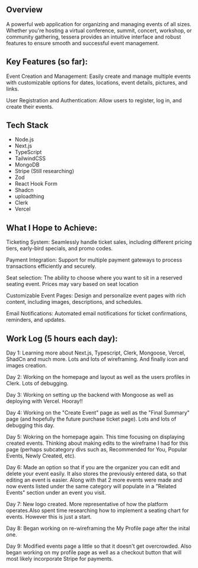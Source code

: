 ## Overview 
A powerful web application for organizing and managing events of all sizes. Whether you're hosting a virtual conference, summit, concert, workshop, or community gathering, tessera provides an intuitive interface and robust features to ensure smooth and successful event management.

## Key Features (so far):
Event Creation and Management: Easily create and manage multiple events with customizable options for dates, locations, event details, pictures, and links.

User Registration and Authentication: Allow users to register, log in, and create their events.

## Tech Stack
- Node.js
- Next.js
- TypeScript
- TailwindCSS
- MongoDB
- Stripe (Still researching)
- Zod
- React Hook Form
- Shadcn
- uploadthing
- Clerk
- Vercel

## What I Hope to Achieve:
Ticketing System: Seamlessly handle ticket sales, including different pricing tiers, early-bird specials, and promo codes.

Payment Integration: Support for multiple payment gateways to process transactions efficiently and securely.

Seat selection: The ability to choose where you want to sit in a reserved seating event. Prices may vary based on seat location

Customizable Event Pages: Design and personalize event pages with rich content, including images, descriptions, and schedules.

Email Notifications: Automated email notifications for ticket confirmations, reminders, and updates.

## Work Log (5 hours each day):
Day 1: Learning more about Next.js, Typescript, Clerk, Mongoose, Vercel, ShadCn and much more. Lots and lots of wireframing. And finally icon and images creation.

Day 2: Working on the homepage and layout as well as the users profiles in Clerk. Lots of debugging.

Day 3: Working on setting up the backend with Mongoose as well as deploying with Vercel. Hooray!!

Day 4: Working on the "Create Event" page as well as the "Final Summary" page (and hopefully the future purchase ticket page). Lots and lots of debugging this day.

Day 5: Wokring on the homepage again. This time focusing on displaying created events. Thinking about making edits to the wireframe I had for this page (perhaps subcategory divs such as, Recommended for You, Popular Events, Newly Created, etc).

Day 6: Made an option so that if you are the organizer you can edit and delete your event easily. It also stores the previously entered data, so that editing an event is easier. Along with that 2 more events were made and now events listed under the same category will populate in a "Related Events" section under an event you visit.

Day 7: New logo created. More representative of how the platform operates.Also spent time researching how to implement a seating chart for events. However this is just a start.

Day 8: Began working on re-wireframing the My Profile page after the inital one.

Day 9: Modified events page a little so that it doesn't get overcrowded. Also began working on my profile page as well as a checkout button that will most likely incorporate Stripe for payments.